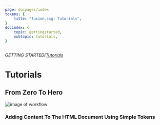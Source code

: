 ```yaml
---
page: docpages/index
tokens: {
    title: "fusion.ssg: Tutorials",
}
docindex: {
    topic: gettingstarted,
    subtopic: tutorials,
}
---
```

<em>GETTING STARTED/<a href="{baseURL}/docs/tutorials#from-zero-to-hero">Tutorials</a></em></em>

# Tutorials

## From Zero To Hero

<img src="{baseURL}/media/HTML-Document-Creation-Workflow.png" alt="image of workflow">

### Adding Content To The HTML Document Using Simple Tokens
